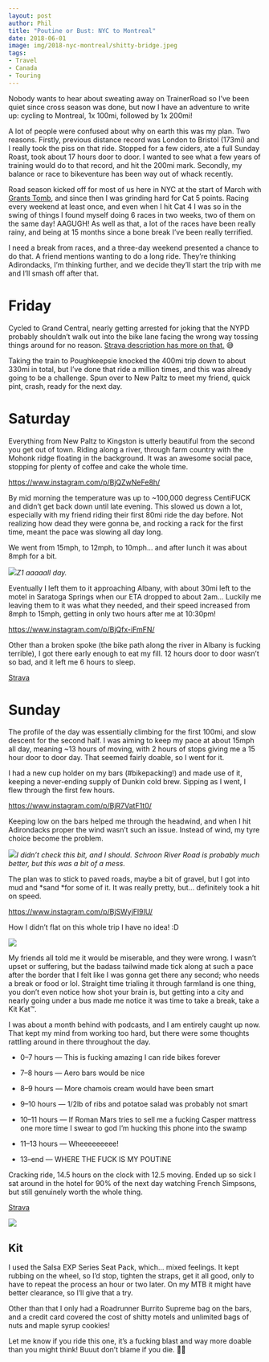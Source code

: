 ```yaml
---
layout: post
author: Phil
title: "Poutine or Bust: NYC to Montreal"
date: 2018-06-01
image: img/2018-nyc-montreal/shitty-bridge.jpeg
tags:
- Travel
- Canada
- Touring
---
```


Nobody wants to hear about sweating away on TrainerRoad so I’ve been quiet since cross season was done, but now I have an adventure to write up: cycling to Montreal, 1x 100mi, followed by 1x 200mi!

A lot of people were confused about why on earth this was my plan. Two reasons. Firstly, previous distance record was London to Bristol (173mi) and I really took the piss on that ride. Stopped for a few ciders, ate a full Sunday Roast, took about 17 hours door to door. I wanted to see what a few years of training would do to that record, and hit the 200mi mark. Secondly, my balance or race to bikeventure has been way out of whack recently.

Road season kicked off for most of us here in NYC at the start of March with [Grants Tomb](https://www.tobedetermined.cc/journal/2018/3/grants-tomb-criterium-how-the-race-happened), and since then I was grinding hard for Cat 5 points. Racing every weekend at least once, and even when I hit Cat 4 I was so in the swing of things I found myself doing 6 races in two weeks, two of them on the same day! AAGUGH! As well as that, a lot of the races have been really rainy, and being at 15 months since a bone break I’ve been really terrified.

I need a break from races, and a three-day weekend presented a chance to do that. A friend mentions wanting to do a long ride. They’re thinking Adirondacks, I’m thinking further, and we decide they’ll start the trip with me and I’ll smash off after that.

# Friday

Cycled to Grand Central, nearly getting arrested for joking that the NYPD probably shouldn’t walk out into the bike lane facing the wrong way tossing things around for no reason. [Strava description has more on that.](https://www.strava.com/activities/1595889584) 😅

Taking the train to Poughkeepsie knocked the 400mi trip down to about 330mi in total, but I’ve done that ride a million times, and this was already going to be a challenge. Spun over to New Paltz to meet my friend, quick pint, crash, ready for the next day.

# Saturday

Everything from New Paltz to Kingston is utterly beautiful from the second you get out of town. Riding along a river, through farm country with the Mohonk ridge floating in the background. It was an awesome social pace, stopping for plenty of coffee and cake the whole time.

https://www.instagram.com/p/BjQZwNeFe8h/

By mid morning the temperature was up to ~100,000 degress CentiFUCK and didn’t get back down until late evening. This slowed us down a lot, especially with my friend riding their first 80mi ride the day before. Not realizing how dead they were gonna be, and rocking a rack for the first time, meant the pace was slowing all day long.

We went from 15mph, to 12mph, to 10mph… and after lunch it was about 8mph for a bit.

![](img/2018-nyc-montreal/zzzzz1.png)*Z1 aaaaall day.*

Eventually I left them to it approaching Albany, with about 30mi left to the motel in Saratoga Springs when our ETA dropped to about 2am… Luckily me leaving them to it was what they needed, and their speed increased from 8mph to 15mph, getting in only two hours after me at 10:30pm!

https://www.instagram.com/p/BjQfx-iFmFN/

Other than a broken spoke (the bike path along the river in Albany is fucking terrible), I got there early enough to eat my fill. 12 hours door to door wasn’t so bad, and it left me 6 hours to sleep.

[Strava](https://www.strava.com/activities/1598259454)

# Sunday

The profile of the day was essentially climbing for the first 100mi, and slow descent for the second half. I was aiming to keep my pace at about 15mph all day, meaning ~13 hours of moving, with 2 hours of stops giving me a 15 hour door to door day. That seemed fairly doable, so I went for it.

I had a new cup holder on my bars (#bikepacking!) and made use of it, keeping a never-ending supply of Dunkin cold brew. Sipping as I went, I flew through the first few hours.

https://www.instagram.com/p/BjR7VatF1t0/

Keeping low on the bars helped me through the headwind, and when I hit Adirondacks proper the wind wasn’t such an issue. Instead of wind, my tyre choice become the problem.

![](img/2018-nyc-montreal/look-closer-at-map.png)*I didn’t check this bit, and I should. Schroon River Road is probably much better, but this was a bit of a mess.*

The plan was to stick to paved roads, maybe a bit of gravel, but I got into mud and *sand *for some of it. It was really pretty, but… definitely took a hit on speed.

https://www.instagram.com/p/BjSWyjFl9IU/

How I didn’t flat on this whole trip I have no idea! :D

![](img/2018-nyc-montreal/last-day.png)

My friends all told me it would be miserable, and they were wrong. I wasn’t upset or suffering, but the badass tailwind made tick along at such a pace after the border that I felt like I was gonna get there any second; who needs a break or food or lol. Straight time trialing it through farmland is one thing, you don’t even notice how shot your brain is, but getting into a city and nearly going under a bus made me notice it was time to take a break, take a Kit Kat™.

I was about a month behind with podcasts, and I am entirely caught up now. That kept my mind from working too hard, but there were some thoughts rattling around in there throughout the day.

* 0–7 hours — This is fucking amazing I can ride bikes forever

* 7–8 hours — Aero bars would be nice

* 8–9 hours — More chamois cream would have been smart

* 9–10 hours — 1/2lb of ribs and potatoe salad was probably not smart

* 10–11 hours — If Roman Mars tries to sell me a fucking Casper mattress one more time I swear to god I’m hucking this phone into the swamp

* 11–13 hours — Wheeeeeeeee!

* 13–end — WHERE THE FUCK IS MY POUTINE

Cracking ride, 14.5 hours on the clock with 12.5 moving. Ended up so sick I sat around in the hotel for 90% of the next day watching French Simpsons, but still genuinely worth the whole thing.

[Strava](https://www.strava.com/activities/1600736524)

![](img/2018-nyc-montreal/power-zones.png)

## Kit

I used the Salsa EXP Series Seat Pack, which… mixed feelings. It kept rubbing on the wheel, so I’d stop, tighten the straps, get it all good, only to have to repeat the process an hour or two later. On my MTB it might have better clearance, so I’ll give that a try.

Other than that I only had a Roadrunner Burrito Supreme bag on the bars, and a credit card covered the cost of shitty motels and unlimited bags of nuts and maple syrup cookies!

Let me know if you ride this one, it’s a fucking blast and way more doable than you might think! Buuut don’t blame if you die. 👍🏼
